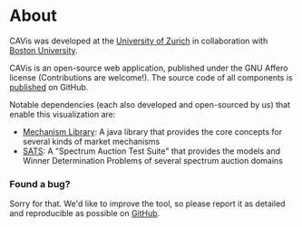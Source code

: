 # About

CAVis was developed at the [University of Zurich](https://www.uzh.ch/) in collaboration with [Boston University](https://www.bu.edu/).

CAVis is an open-source web application, published under the GNU Affero license (Contributions are welcome!).
The source code of all components is [published](https://github.com/marketdesignresearch/) on GitHub.

Notable dependencies (each also developed and open-sourced by us) that enable this visualization are:

- [Mechanism Library](https://github.com/marketdesignresearch/mechlib/): A java library that provides the core concepts for several kinds of market mechanisms
- [SATS](http://spectrumauctions.org/): A "Spectrum Auction Test Suite" that provides the models and Winner Determination Problems of several spectrum auction domains

### Found a bug?

Sorry for that. We'd like to improve the tool, so please report it as detailed and reproducible as possible on [GitHub](https://github.com/marketdesignresearch/cavis-docs/issues/new).
